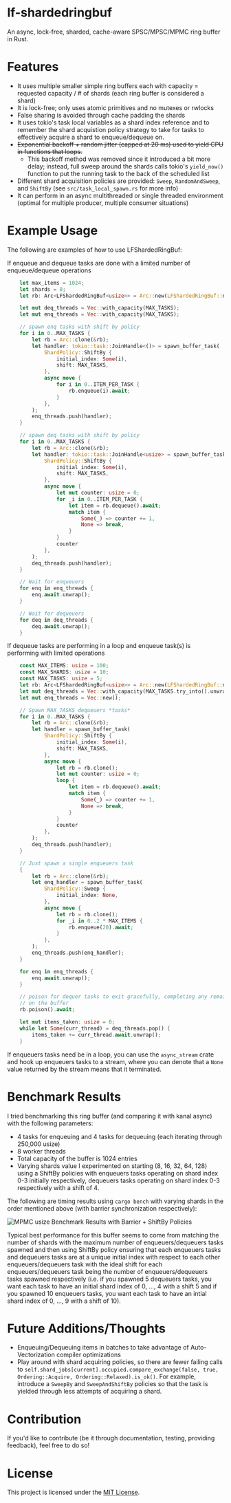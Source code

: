 # lf-shardedringbuf
An async, lock-free, sharded, cache-aware SPSC/MPSC/MPMC ring buffer in Rust.

# Features
* It uses multiple smaller simple ring buffers each with capacity = requested capacity / # of shards (each ring buffer is considered a shard)
* It is lock-free; only uses atomic primitives and no mutexes or rwlocks
* False sharing is avoided through cache padding the shards
* It uses tokio's task local variables as a shard index reference and to remember the shard acquistion policy strategy to take for tasks to effectively acquire a shard to enqueue/dequeue on.
* ~~Exponential backoff + random jitter (capped at 20 ms) used to yield CPU in functions that loops.~~
    * This backoff method was removed since it introduced a bit more delay; instead, full sweep around the shards calls tokio's `yield_now()` function to put the running task to the back of the scheduled list
* Different shard acquisition policies are provided: `Sweep`, `RandomAndSweep`, and `ShiftBy` (see `src/task_local_spawn.rs` for more info) 
* It can perform in an async multithreaded or single threaded environment (optimal for multiple producer, multiple consumer situations)

# Example Usage
The following are examples of how to use LFShardedRingBuf:

If enqueue and dequeue tasks are done with a limited number of enqueue/dequeue operations
```rust
    let max_items = 1024;
    let shards = 8;
    let rb: Arc<LFShardedRingBuf<usize>> = Arc::new(LFShardedRingBuf::new(max_items, shards));

    let mut deq_threads = Vec::with_capacity(MAX_TASKS);
    let mut enq_threads = Vec::with_capacity(MAX_TASKS);

    // spawn enq tasks with shift by policy
    for i in 0..MAX_TASKS {
        let rb = Arc::clone(&rb);
        let handler: tokio::task::JoinHandle<()> = spawn_buffer_task(
            ShardPolicy::ShiftBy {
                initial_index: Some(i),
                shift: MAX_TASKS,
            },
            async move {
                for i in 0..ITEM_PER_TASK {
                    rb.enqueue(i).await;
                }
            },
        );
        enq_threads.push(handler);
    }

    // spawn deq tasks with shift by policy
    for i in 0..MAX_TASKS {
        let rb = Arc::clone(&rb);
        let handler: tokio::task::JoinHandle<usize> = spawn_buffer_task(
            ShardPolicy::ShiftBy {
                initial_index: Some(i),
                shift: MAX_TASKS,
            },
            async move {
                let mut counter: usize = 0;
                for _i in 0..ITEM_PER_TASK {
                    let item = rb.dequeue().await;
                    match item {
                        Some(_) => counter += 1,
                        None => break,
                    }
                }
                counter
            },
        );
        deq_threads.push(handler);
    }

    // Wait for enqueuers
    for enq in enq_threads {
        enq.await.unwrap();
    }

    // Wait for dequeuers
    for deq in deq_threads {
        deq.await.unwrap();
    }
```

If dequeue tasks are performing in a loop and enqueue task(s) is performing with limited operations
```rust
    const MAX_ITEMS: usize = 100;
    const MAX_SHARDS: usize = 10;
    const MAX_TASKS: usize = 5;
    let rb: Arc<LFShardedRingBuf<usize>> = Arc::new(LFShardedRingBuf::new(MAX_ITEMS, MAX_SHARDS));
    let mut deq_threads = Vec::with_capacity(MAX_TASKS.try_into().unwrap());
    let mut enq_threads = Vec::new();

    // Spawn MAX_TASKS dequeuers *tasks*
    for i in 0..MAX_TASKS {
        let rb = Arc::clone(&rb);
        let handler = spawn_buffer_task(
            ShardPolicy::ShiftBy {
                initial_index: Some(i),
                shift: MAX_TASKS,
            },
            async move {
                let rb = rb.clone();
                let mut counter: usize = 0;
                loop {
                    let item = rb.dequeue().await;
                    match item {
                        Some(_) => counter += 1,
                        None => break,
                    }
                }
                counter
            },
        );
        deq_threads.push(handler);
    }

    // Just spawn a single enqueuers task
    {
        let rb = Arc::clone(&rb);
        let enq_handler = spawn_buffer_task(
            ShardPolicy::Sweep {
                initial_index: None,
            },
            async move {
                let rb = rb.clone();
                for _i in 0..2 * MAX_ITEMS {
                    rb.enqueue(20).await;
                }
            },
        );
        enq_threads.push(enq_handler);
    }

    for enq in enq_threads {
        enq.await.unwrap();
    }

    // poison for dequer tasks to exit gracefully, completing any remaining jobs
    // on the buffer 
    rb.poison().await;

    let mut items_taken: usize = 0;
    while let Some(curr_thread) = deq_threads.pop() {
        items_taken += curr_thread.await.unwrap();
    }
```
If enqueuers tasks need be in a loop, you can use the `async_stream` crate and hook up enqueuers tasks to a stream, where you can denote that a `None` value returned by the stream means that it terminated.

# Benchmark Results
I tried benchmarking this ring buffer (and comparing it with kanal async) with the following parameters:
* 4 tasks for enqueuing and 4 tasks for dequeuing (each iterating through 250,000 usize)
* 8 worker threads
* Total capacity of the buffer is 1024 entries
* Varying shards value I experimented on starting (8, 16, 32, 64, 128) using a ShiftBy policies with enqueuers tasks operating on shard index 0-3 initially respectively, dequeuers tasks operating on shard index 0-3 respectively with a shift of 4.

The following are timing results using `cargo bench` with varying shards in the order mentioned above (with barrier synchronization respectively):


![MPMC usize Benchmark Results with Barrier + ShiftBy Policies](readme_imgs/mpmc_usize_bm_with_shard_policies.png)

<!-- ![MPMC usize Benchmark Results with Barrier](readme_imgs/mpmc_usize_with_barrier.png)


![MPMC usize Benchmark Results without Barrier](readme_imgs/mpmc_usize_without_barrier.png) -->

Typical best performance for this buffer seems to come from matching the number of shards with the maximum number of enqueuers/dequeuers tasks spawned and then using ShiftBy policy ensuring that each enqueuers tasks and dequeuers tasks are at a unique initial index with respect to each other enqueuers/dequeuers task with the ideal shift for each enqueuers/dequeuers task being the number of enqueuers/dequeuers tasks spawned respectively (i.e. if you spawned 5 dequeuers tasks, you want each task to have an initial shard index of 0, ..., 4 with a shift 5 and if you spawned 10 enqueuers tasks, you want each task to have an intial shard index of 0, ..., 9 with a shift of 10).

# Future Additions/Thoughts
* Enqueuing/Dequeuing items in batches to take advantage of Auto-Vectorization compiler optimizations
* Play around with shard acquiring policies, so there are fewer failing calls to `self.shard_jobs[current].occupied.compare_exchange(false, true, Ordering::Acquire, Ordering::Relaxed).is_ok()`. For example, introduce a `SweepBy` and `SweepAndShiftBy` policies so that the task is yielded through less attempts of acquiring a shard.

# Contribution
If you'd like to contribute (be it through documentation, testing, providing feedback), feel free to do so!

# License
This project is licensed under the [MIT License](LICENSE).
